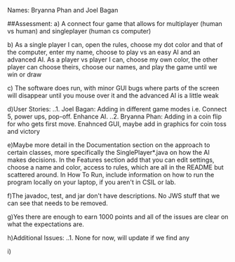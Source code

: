 Names: Bryanna Phan and Joel Bagan

##Assessment:
a) A connect four game that allows for multiplayer (human vs human) and singleplayer (human cs computer)

b) As a single player I can, open the rules, choose my dot color and that of the computer, enter my name, choose to play vs an easy AI and an advanced AI. As a player vs player I can, choose my own color, the other player can choose theirs, choose our names, and play the game until we win or draw

c) The software does run, with minor GUI bugs where parts of the screen will disappear until you mouse over it and the advanced AI is a little weak

d)User Stories:
..1. Joel Bagan: Adding in different game modes i.e. Connect 5, power ups, pop-off. Enhance AI.
..2. Bryanna Phan: Adding in a coin flip for who gets first move. Enahnced GUI, maybe add in graphics for coin toss and victory

e)Maybe more detail in the Documentation section on the approach to certain classes, more specifically the SinglePlayer*.java on how the AI makes decisions. In the Features section add that you can edit settings, choose a name and color, access to rules, which are all in the README but scattered around. In How To Run, include information on how to run the program locally on your laptop, if you aren't in CSIL or lab.

f)The javadoc, test, and jar don't have descriptions. No JWS stuff that we can see that needs to be removed.

g)Yes there are enough to earn 1000 points and all of the issues are clear on what the expectations are.

h)Additional Issues:
..1. None for now, will update if we find any

i)
